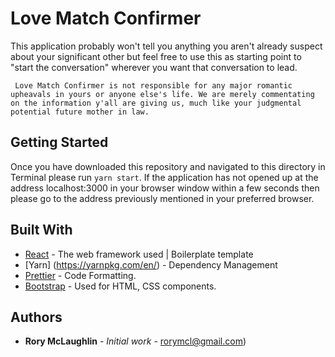 # Love Match Confirmer

This application probably won't tell you anything you aren't already suspect about your significant other but feel free to use this as starting point to "start the conversation" wherever you want that conversation to lead.

``` Love Match Confirmer is not responsible for any major romantic upheavals in yours or anyone else's life. We are merely commentating on the information y'all are giving us, much like your judgmental potential future mother in law.```

## Getting Started

Once you have downloaded this repository and navigated to this directory in Terminal please run ```yarn start```. If the application has not opened up at the address localhost:3000 in your browser window within a few seconds then please go to the address previously mentioned in your preferred browser.  

## Built With

* [React](https://github.com/facebookincubator/create-react-app) - The web framework used | Boilerplate template
* [Yarn] (https://yarnpkg.com/en/) - Dependency Management
* [Prettier](https://github.com/prettier/prettier) - Code Formatting.
* [Bootstrap](http://getbootstrap.com/) - Used for HTML, CSS components.


## Authors

* **Rory McLaughlin** - *Initial work* - rorymcl@gmail.com)
